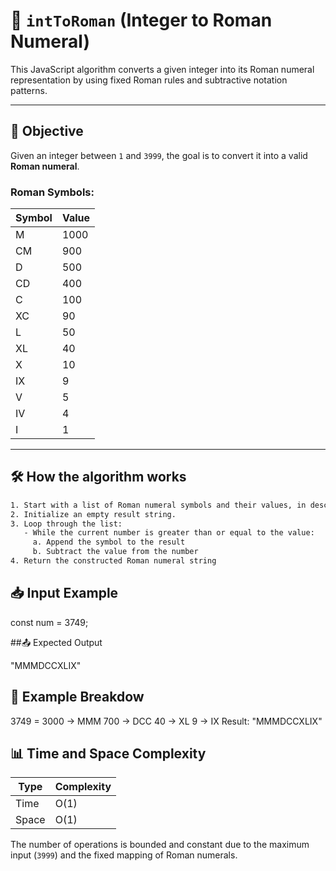 # 🔢 `intToRoman` (Integer to Roman Numeral)

This JavaScript algorithm converts a given integer into its Roman numeral representation by using fixed Roman rules and subtractive notation patterns.

---

## 🧠 Objective

Given an integer between `1` and `3999`, the goal is to convert it into a valid **Roman numeral**.

### Roman Symbols:

| Symbol | Value |
| ------ | ----- |
| M      | 1000  |
| CM     | 900   |
| D      | 500   |
| CD     | 400   |
| C      | 100   |
| XC     | 90    |
| L      | 50    |
| XL     | 40    |
| X      | 10    |
| IX     | 9     |
| V      | 5     |
| IV     | 4     |
| I      | 1     |

---

## 🛠️ How the algorithm works

```txt
1. Start with a list of Roman numeral symbols and their values, in descending order.
2. Initialize an empty result string.
3. Loop through the list:
   - While the current number is greater than or equal to the value:
     a. Append the symbol to the result
     b. Subtract the value from the number
4. Return the constructed Roman numeral string
```

## 📥 Input Example

const num = 3749;

##📤 Expected Output

"MMMDCCXLIX"

## 🔁 Example Breakdow

3749 =
3000 → MMM
700 → DCC
40 → XL
9 → IX
Result: "MMMDCCXLIX"

## 📊 Time and Space Complexity

| Type  | Complexity |
| ----- | ---------- |
| Time  | O(1)       |
| Space | O(1)       |

The number of operations is bounded and constant due to the maximum input (`3999`) and the fixed mapping of Roman numerals.

